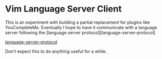 # Vim Language Server Client

This is an experiment with building a partial replacement for plugins like
YouCompleteMe. Eventually I hope to have it communicate with a language server
following the [language server protocol][language-server-protocol]

[language-server-protocol](https://github.com/Microsoft/language-server-protocol)

Don't expect this to do anything useful for a while.
